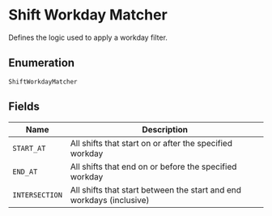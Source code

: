 <!-- Optimized: 2025-10-06 -->
<!-- RPM: 1.6.2.1.1.6.2.1_shift-workday-matcher_20251006 -->
<!-- Session: E2E RPM DNA Application -->
<!-- AOM: RND (Reggie & Dro) -->
<!-- COI: TECHNOLOGY -->
<!-- RPM: HIGH -->
<!-- ACTION: BUILD -->

# Shift Workday Matcher

Defines the logic used to apply a workday filter.

## Enumeration

`ShiftWorkdayMatcher`

## Fields

| Name | Description |
|  --- | --- |
| `START_AT` | All shifts that start on or after the specified workday |
| `END_AT` | All shifts that end on or before the specified workday |
| `INTERSECTION` | All shifts that start between the start and end workdays (inclusive) |
